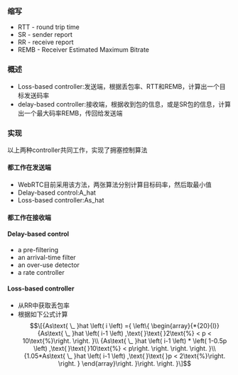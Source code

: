 ### 缩写
- RTT - round trip time
- SR - sender report
- RR - receive report
- REMB - Receiver Estimated Maximum Bitrate

### 概述
* Loss-based controller:发送端，根据丢包率、RTT和REMB，计算出一个目标发送码率
* delay-based controller:接收端，根据收到包的信息，或是SR包的信息，计算出一个最大码率REMB，传回给发送端

### 实现
以上两种controller共同工作，实现了拥塞控制算法
#### 都工作在发送端
- WebRTC目前采用该方法，两张算法分别计算目标码率，然后取最小值
- Delay-based control:A_hat
- Loss-based controller:As_hat
#### 都工作在接收端

#### Delay-based control
- a pre-filtering
- an arrival-time filter
- an over-use detector
- a rate controller

#### Loss-based controller
- 从RR中获取丢包率
- 根据如下公式计算
$$\[{As\text{ \_ }hat \left( i \left) ={ \left\{ \begin{array}{*{20}{l}}
{As\text{ \_ }hat \left( i-1 \left) ,\text{ }\text{ }2\text{%} < p < 10\text{%}\right. \right. }\\
{As\text{ \_ }hat \left( i-1 \left) * \left( 1-0.5p \left) ,\text{ }\text{ }10\text{%} < p\right. \right. \right. \right. }\\
{1.05*As\text{ \_ }hat \left( i-1 \left) ,\text{ }\text{ }p < 2\text{%}\right. \right. }
\end{array}\right. }\right. \right. }\]$$